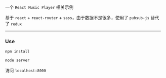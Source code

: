 一个 `React Music Player` 相关示例

基于 `react` + `react-router` + `sass`，由于数据不是很多，使用了 `pubsub-js` 替代了 `redux`

----

### Use

```js
npm install
```

```js
node server
```

访问 ```localhost:8000```
